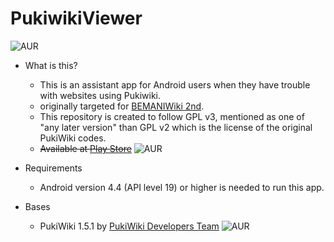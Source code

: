 # PukiwikiViewer
![AUR](https://img.shields.io/badge/license-GPL%20(%3E%3D3)-blue.svg)

* What is this?
  * This is an assistant app for Android users when they have trouble with websites using Pukiwiki.
  * originally targeted for [BEMANIWiki 2nd](http://www.bemaniwiki.com).
  * This repository is created to follow GPL v3, mentioned as one of "any later version" than GPL v2 which is the license of the original PukiWiki codes.
  * ~~Available at [Play Store](about:blank)~~ ![AUR](https://img.shields.io/badge/status-TODO-lightgrey.svg)
  
* Requirements
  * Android version 4.4 (API level 19) or higher is needed to run this app.

* Bases
  * PukiWiki 1.5.1 by [PukiWiki Developers Team](http://pukiwiki.sourceforge.jp/) ![AUR](https://img.shields.io/badge/status-10%25-red.svg)
